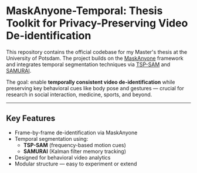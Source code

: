 # MaskAnyone-Temporal: Thesis Toolkit for Privacy-Preserving Video De-identification

This repository contains the official codebase for my Master's thesis at the University of Potsdam. The project builds on the [MaskAnyone](https://github.com/MaskAnyone/MaskAnyone) framework and integrates temporal segmentation techniques via [TSP-SAM](https://github.com/WenjunHui1/TSP-SAM) and [SAMURAI](https://github.com/yangchris11/samurai).

The goal: enable **temporally consistent video de-identification** while preserving key behavioral cues like body pose and gestures — crucial for research in social interaction, medicine, sports, and beyond.

---

## Key Features

- Frame-by-frame de-identification via MaskAnyone
- Temporal segmentation using:
  - **TSP-SAM** (frequency-based motion cues)
  - **SAMURAI** (Kalman filter memory tracking)
- Designed for behavioral video analytics
- Modular structure — easy to experiment or extend
